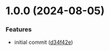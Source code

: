 # 1.0.0 (2024-08-05)


### Features

* initial commit ([d34f42e](https://github.com/nerdware-dev/nw-semantic-release/commit/d34f42e02f049c5be8c5c523c71383b89831a369))
